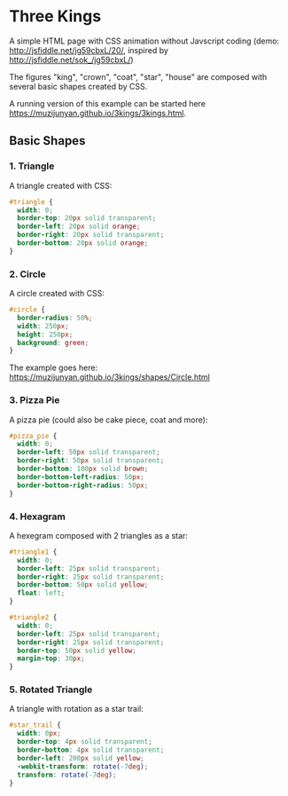 # Three Kings

A simple HTML page with CSS animation without Javscript coding (demo: http://jsfiddle.net/jg59cbxL/20/, inspired by http://jsfiddle.net/sok_/jg59cbxL/)

The figures "king", "crown", "coat", "star", "house" are composed with several basic shapes created by CSS.

A running version of this example can be started here https://muzijunyan.github.io/3kings/3kings.html.

## Basic Shapes

### 1. Triangle

A triangle created with CSS:

```css
#triangle {
  width: 0;
  border-top: 20px solid transparent;
  border-left: 20px solid orange;
  border-right: 20px solid transparent;
  border-bottom: 20px solid orange;
}
```

### 2. Circle

A circle created with CSS:

```css
#circle {
  border-radius: 50%;
  width: 250px;
  height: 250px;
  background: green;
}
```

The example goes here: https://muzijunyan.github.io/3kings/shapes/Circle.html

### 3. Pizza Pie

A pizza pie (could also be cake piece, coat and more):

```css
#pizza_pie {
  width: 0;
  border-left: 50px solid transparent;
  border-right: 50px solid transparent;
  border-bottom: 100px solid brown;
  border-bottom-left-radius: 50px;
  border-bottom-right-radius: 50px;
}
```

### 4. Hexagram

A hexegram composed with 2 triangles as a star:

```css
#triangle1 {
  width: 0;
  border-left: 25px solid transparent;
  border-right: 25px solid transparent;
  border-bottom: 50px solid yellow;
  float: left;
}

#triangle2 {
  width: 0;
  border-left: 25px solid transparent;
  border-right: 25px solid transparent;
  border-top: 50px solid yellow;
  margin-top: 30px;
}
```

### 5. Rotated Triangle

A triangle with rotation as a star trail:

```css
#star_trail {
  width: 0px;
  border-top: 4px solid transparent;
  border-bottom: 4px solid transparent;
  border-left: 200px solid yellow;
  -webkit-transform: rotate(-7deg);
  transform: rotate(-7deg);
}
```
